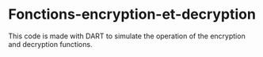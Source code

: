 # Fonctions-encryption-et-decryption
This code is made with DART to simulate the operation of the encryption and decryption functions.
